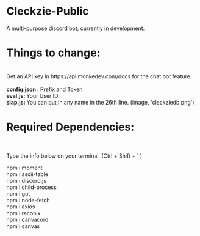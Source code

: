 # Cleckzie-Public

A multi-purpose discord bot; currently in development. 

<h1> Things to change: </h1> <br>
Get an API key in https://api.monkedev.com/docs for the chat bot feature. <br> <br>
<b>config.json </b>:  Prefix and Token <br>
<b> eval.js: </b> Your User ID. <br>
<b> slap.js: </b> You can put in any name in the 26th line. (image, 'cleckziedb.png')

<h1>Required Dependencies: </h1> <br>
<p> Type the info below on your terminal. (Ctrl + Shift + ` ) </p>
<div>
npm i moment <br>
npm i ascii-table <br>
npm i discord.js <br>
npm i child-process <br>
npm i got <br>
npm i node-fetch <br>
npm i axios <br>
npm i reconlx <br>
npm i canvacord <br>
npm i canvas <br> 

</div>
